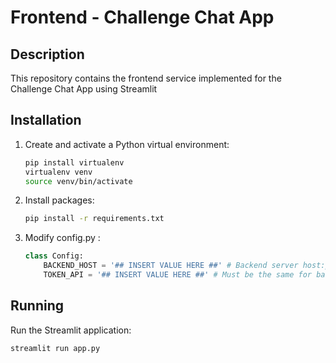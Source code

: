 # Frontend - Challenge Chat App 

## Description
This repository contains the frontend service implemented for the Challenge Chat App using Streamlit

## Installation

1. Create and activate a Python virtual environment:
    ```bash
    pip install virtualenv
    virtualenv venv
    source venv/bin/activate
    ```
2. Install packages:
    ```bash
    pip install -r requirements.txt
    ```

3. Modify config.py :
    ```python
    class Config:
        BACKEND_HOST = '## INSERT VALUE HERE ##' # Backend server host:port
        TOKEN_API = '## INSERT VALUE HERE ##' # Must be the same for backend and frontend
    ```

## Running

Run the Streamlit application:

```bash
streamlit run app.py

